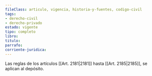 ```yaml
---
fileClass: articulo, vigencia, historia-y-fuentes, codigo-civil
tags:
- derecho-civil
- derecho-privado
estado: vigente
tipo: completo
libro:
titulo:
parrafo:
corriente-juridica:
---
```

Las reglas de los artículos [[Art. 2181|2181]] hasta [[Art. 2185|2185]], se aplican al depósito.